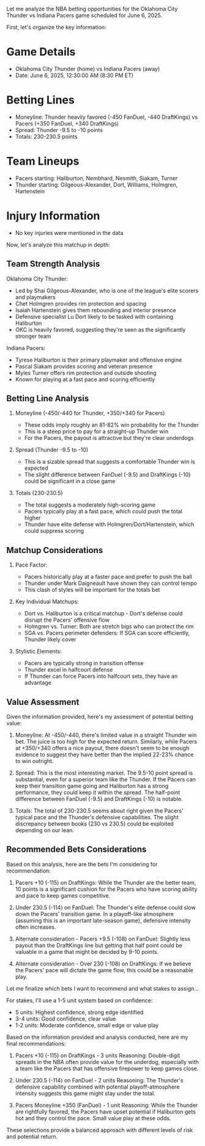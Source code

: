 Let me analyze the NBA betting opportunities for the Oklahoma City Thunder vs Indiana Pacers game scheduled for June 6, 2025.

First, let's organize the key information:

# Game Details
- Oklahoma City Thunder (home) vs Indiana Pacers (away)
- Date: June 6, 2025, 12:30:00 AM (8:30 PM ET)

# Betting Lines
- Moneyline: Thunder heavily favored (-450 FanDuel, -440 DraftKings) vs Pacers (+350 FanDuel, +340 DraftKings)
- Spread: Thunder -9.5 to -10 points
- Totals: 230-230.5 points

# Team Lineups
- Pacers starting: Haliburton, Nembhard, Nesmith, Siakam, Turner
- Thunder starting: Gilgeous-Alexander, Dort, Williams, Holmgren, Hartenstein

# Injury Information
- No key injuries were mentioned in the data

Now, let's analyze this matchup in depth:

## Team Strength Analysis

Oklahoma City Thunder:
- Led by Shai Gilgeous-Alexander, who is one of the league's elite scorers and playmakers
- Chet Holmgren provides rim protection and spacing
- Isaiah Hartenstein gives them rebounding and interior presence
- Defensive specialist Lu Dort likely to be tasked with containing Haliburton
- OKC is heavily favored, suggesting they're seen as the significantly stronger team

Indiana Pacers:
- Tyrese Haliburton is their primary playmaker and offensive engine
- Pascal Siakam provides scoring and veteran presence
- Myles Turner offers rim protection and outside shooting
- Known for playing at a fast pace and scoring efficiently

## Betting Line Analysis

1. Moneyline (-450/-440 for Thunder, +350/+340 for Pacers)
   - These odds imply roughly an 81-82% win probability for the Thunder
   - This is a steep price to pay for a straight-up Thunder win
   - For the Pacers, the payout is attractive but they're clear underdogs

2. Spread (Thunder -9.5 to -10)
   - This is a sizable spread that suggests a comfortable Thunder win is expected
   - The slight difference between FanDuel (-9.5) and DraftKings (-10) could be significant in a close game

3. Totals (230-230.5)
   - The total suggests a moderately high-scoring game
   - Pacers typically play at a fast pace, which could push the total higher
   - Thunder have elite defense with Holmgren/Dort/Hartenstein, which could suppress scoring

## Matchup Considerations

1. Pace Factor:
   - Pacers historically play at a faster pace and prefer to push the ball
   - Thunder under Mark Daigneault have shown they can control tempo
   - This clash of styles will be important for the totals bet

2. Key Individual Matchups:
   - Dort vs. Haliburton is a critical matchup - Dort's defense could disrupt the Pacers' offensive flow
   - Holmgren vs. Turner: Both are stretch bigs who can protect the rim
   - SGA vs. Pacers perimeter defenders: If SGA can score efficiently, Thunder likely cover

3. Stylistic Elements:
   - Pacers are typically strong in transition offense
   - Thunder excel in halfcourt defense
   - If Thunder can force Pacers into halfcourt sets, they have an advantage

## Value Assessment

Given the information provided, here's my assessment of potential betting value:

1. Moneyline: At -450/-440, there's limited value in a straight Thunder win bet. The juice is too high for the expected return. Similarly, while Pacers at +350/+340 offers a nice payout, there doesn't seem to be enough evidence to suggest they have better than the implied 22-23% chance to win outright.

2. Spread: This is the most interesting market. The 9.5-10 point spread is substantial, even for a superior team like the Thunder. If the Pacers can keep their transition game going and Haliburton has a strong performance, they could keep it within the spread. The half-point difference between FanDuel (-9.5) and DraftKings (-10) is notable.

3. Totals: The total of 230-230.5 seems about right given the Pacers' typical pace and the Thunder's defensive capabilities. The slight discrepancy between books (230 vs 230.5) could be exploited depending on our lean.

## Recommended Bets Considerations

Based on this analysis, here are the bets I'm considering for recommendation:

1. Pacers +10 (-115) on DraftKings: While the Thunder are the better team, 10 points is a significant cushion for the Pacers who have scoring ability and pace to keep games competitive.

2. Under 230.5 (-114) on FanDuel: The Thunder's elite defense could slow down the Pacers' transition game. In a playoff-like atmosphere (assuming this is an important late-season game), defensive intensity often increases.

3. Alternate consideration - Pacers +9.5 (-108) on FanDuel: Slightly less payout than the DraftKings line but getting that half point could be valuable in a game that might be decided by 9-10 points.

4. Alternate consideration - Over 230 (-108) on DraftKings: If we believe the Pacers' pace will dictate the game flow, this could be a reasonable play.

Let me finalize which bets I want to recommend and what stakes to assign...

For stakes, I'll use a 1-5 unit system based on confidence:
- 5 units: Highest confidence, strong edge identified
- 3-4 units: Good confidence, clear value
- 1-2 units: Moderate confidence, small edge or value play

Based on the information provided and analysis conducted, here are my final recommendations:

1. Pacers +10 (-115) on DraftKings - 3 units
   Reasoning: Double-digit spreads in the NBA often provide value for the underdog, especially with a team like the Pacers that has offensive firepower to keep games close.

2. Under 230.5 (-114) on FanDuel - 2 units
   Reasoning: The Thunder's defensive capability combined with potential playoff-atmosphere intensity suggests this game might stay under the total.

3. Pacers Moneyline +350 (FanDuel) - 1 unit
   Reasoning: While the Thunder are rightfully favored, the Pacers have upset potential if Haliburton gets hot and they control the pace. Small value play at these odds.

These selections provide a balanced approach with different levels of risk and potential return.